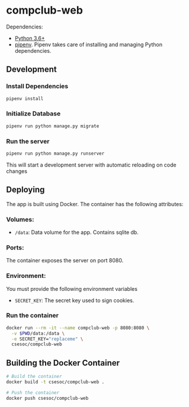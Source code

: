 # compclub-web

Dependencies:
- [Python 3.6+](https://python.org)
- [pipenv](https://github.com/pypa/pipenv). Pipenv takes care of installing and managing Python dependencies.

## Development

### Install Dependencies

```sh
pipenv install
```

### Initialize Database
```sh
pipenv run python manage.py migrate
```

### Run the server
```sh
pipenv run python manage.py runserver
```

This will start a development server with automatic reloading on code changes

## Deploying 

The app is built using Docker. The container has the following attributes:

### Volumes:
 - `/data`: Data volume for the app. Contains sqlite db.

### Ports:
The container exposes the server on port 8080.

### Environment:
You must provide the following environment variables

 - `SECRET_KEY`: The secret key used to sign cookies.

### Run the container 

```sh
docker run --rm -it --name compclub-web -p 8080:8080 \
  -v $PWD/data:/data \
  -e SECRET_KEY="replaceme" \
  csesoc/compclub-web
```

## Building the Docker Container
```sh
# Build the container
docker build -t csesoc/compclub-web .

# Push the container
docker push csesoc/compclub-web
```
